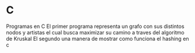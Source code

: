 # C
Programas en C
El primer programa representa un grafo con sus distintos nodos y artistas el cual busca maximizar su camino a traves del algoritmo de Kruskal
El segundo una manera de mostrar como funciona el hashing en c
